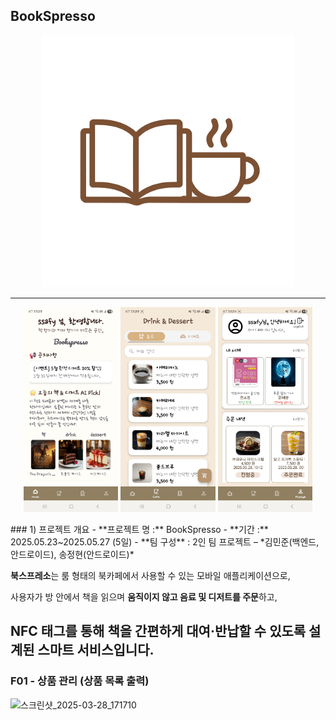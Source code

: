 ## BookSpresso
<p align="center">
  <img src="/image/0.png" width="80%" alt="메인 이미지 0" />
</p>

---

<p align="center">
  <img src="/image/1.jpg" width="30%" alt="메인 이미지 1" />
  <img src="/image/2.jpg" width="30%" alt="메인 이미지 2" />
  <img src="/image/3.jpg" width="30%" alt="메인 이미지 3" />
</p>
### 1) 프로젝트 개요
- **프로젝트 명 :** BookSpresso
- **기간 :**  2025.05.23~2025.05.27 (5일)
- **팀 구성** : 2인 팀 프로젝트 – *김민준(백엔드,안드로이드), 송정현(안드로이드)*

**북스프레소**는 룸 형태의 북카페에서 사용할 수 있는 모바일 애플리케이션으로,

사용자가 방 안에서 책을 읽으며 **움직이지 않고 음료 및 디저트를 주문**하고,

**NFC 태그를 통해 책을 간편하게 대여·반납**할 수 있도록 설계된 스마트 서비스입니다.
---

### F01 - 상품 관리 (상품 목록 출력)

![스크린샷_2025-03-28_171710](/uploads/8647c6636e0e1d401dd520b38cdc1fa5/스크린샷_2025-03-28_171710.png)
